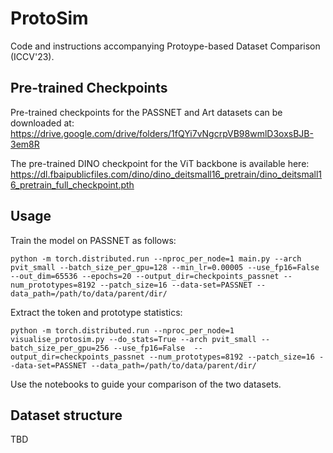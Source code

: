 # ProtoSim
Code and instructions accompanying Protoype-based Dataset Comparison (ICCV'23).

## Pre-trained Checkpoints

Pre-trained checkpoints for the PASSNET and Art datasets can be downloaded at: https://drive.google.com/drive/folders/1fQYi7vNgcrpVB98wmlD3oxsBJB-3em8R 

The pre-trained DINO checkpoint for the ViT backbone is available here: https://dl.fbaipublicfiles.com/dino/dino_deitsmall16_pretrain/dino_deitsmall16_pretrain_full_checkpoint.pth

## Usage

Train the model on PASSNET as follows:

```
python -m torch.distributed.run --nproc_per_node=1 main.py --arch pvit_small --batch_size_per_gpu=128 --min_lr=0.00005 --use_fp16=False --out_dim=65536 --epochs=20 --output_dir=checkpoints_passnet --num_prototypes=8192 --patch_size=16 --data-set=PASSNET --data_path=/path/to/data/parent/dir/
```

Extract the token and prototype statistics:

```
python -m torch.distributed.run --nproc_per_node=1 visualise_protosim.py --do_stats=True --arch pvit_small --batch_size_per_gpu=256 --use_fp16=False  --output_dir=checkpoints_passnet --num_prototypes=8192 --patch_size=16 --data-set=PASSNET --data_path=/path/to/data/parent/dir/
```

Use the notebooks to guide your comparison of the two datasets.

## Dataset structure

TBD
